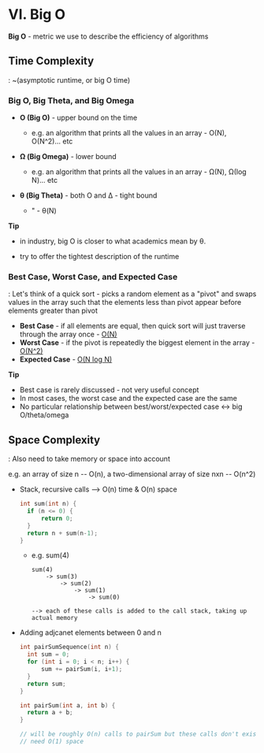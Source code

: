 # VI. Big O

**Big O** - metric we use to describe the efficiency of algorithms

#### 

## Time Complexity

: ~(asymptotic runtime, or big O time)



### **Big O, Big Theta, and Big Omega**

- **O (Big O)** - upper bound on the time
  - e.g. an algorithm that prints all the values in an array - O(N), O(N^2)... etc
- **Ω (Big Omega)** - lower bound
  - e.g. an algorithm that prints all the values in an array - Ω(N), Ω(log N)... etc

- **θ (Big Theta)** - both O and ∆ - tight bound

  - " - θ(N)

    

**Tip**

- in industry, big O is closer to what academics mean by θ.

- try to offer the tightest description of the runtime



### Best Case, Worst Case, and Expected Case

: Let's think of a quick sort - picks a random element as a "pivot" and swaps values in the array such that the elements less than pivot appear before elements greater than pivot

- **Best Case** - if all elements are equal, then quick sort will just traverse through the array once - <u>O(N)</u>
- **Worst Case** - if the pivot is repeatedly the biggest element in the array - <u>O(N^2)</u>
- **Expected Case** - <u>O(N log N)</u>

 

**Tip**

- Best case is rarely discussed - not very useful concept
- In most cases, the worst case and the expected case are the same
- No particular relationship between best/worst/expected case <-> big O/theta/omega





## Space Complexity

: Also need to take memory or space into account

e.g. an array of size n -- O(n), a two-dimensional array of size nxn -- O(n^2)



- Stack, recursive calls --> O(n) time & O(n) space

  ```c++
  int sum(int n) {
  	if (n <= 0) {
  		return 0;
  	}
  	return n + sum(n-1);
  }
  ```

  - e.g. sum(4)

    ```
    sum(4)
    	-> sum(3)
    		-> sum(2)
    			-> sum(1)
    				-> sum(0)
    
    --> each of these calls is added to the call stack, taking up actual memory
    ```



- Adding adjcanet elements between 0 and n

  ```c++
  int pairSumSequence(int n) {
  	int sum = 0;
  	for (int i = 0; i < n; i++) {
  		sum += pairSum(i, i+1);
  	}
  	return sum;
  }
  
  int pairSum(int a, int b) {
  	return a + b;
  }
  
  // will be roughly O(n) calls to pairSum but these calls don't exist simultaneously
  // need O(1) space
  ```


































